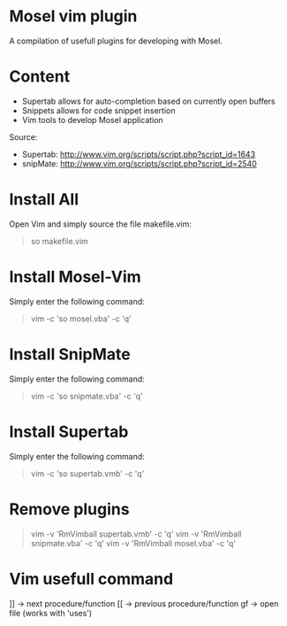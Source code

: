 Mosel vim plugin
================

A compilation of usefull plugins for developing with
Mosel.

Content
=======
* Supertab allows for auto-completion based on currently open buffers
* Snippets allows for code snippet insertion
* Vim tools to develop Mosel application

Source:
* Supertab: http://www.vim.org/scripts/script.php?script_id=1643
* snipMate: http://www.vim.org/scripts/script.php?script_id=2540

Install All
===========
Open Vim and simply source the file makefile.vim:
> so makefile.vim

Install Mosel-Vim
=================
Simply enter the following command:
> vim -c 'so mosel.vba' -c 'q'

Install SnipMate
================
Simply enter the following command:
> vim -c 'so snipmate.vba' -c 'q'

Install Supertab
================
Simply enter the following command:
> vim -c 'so supertab.vmb' -c 'q'

Remove plugins
==============
> vim -v 'RmVimball supertab.vmb' -c 'q'
> vim -v 'RmVimball snipmate.vba' -c 'q'
> vim -v 'RmVimball mosel.vba' -c 'q'

Vim usefull command
===================
]] -> next procedure/function
[[ -> previous procedure/function
gf -> open file (works with 'uses')

